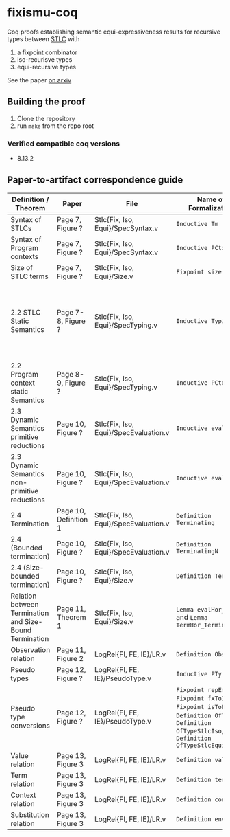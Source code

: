 # fixismu-coq
Coq proofs establishing semantic equi-expressiveness results for recursive types between [STLC] with
1. a fixpoint combinator
2. iso-recurisve types
3. equi-recursive types

See the paper [on arxiv][arxiv]

[arxiv]: https://arxiv.org/abs/2010.10859
[STLC]: https://en.wikipedia.org/wiki/Simply_typed_lambda_calculus

## Building the proof

1. Clone the repository
2. run `make` from the repo root

### Verified compatible coq versions
- 8.13.2

## Paper-to-artifact correspondence guide

| Definition / Theorem | Paper | File | Name of Formalization | Notation |
|---|---|---|---|---|
| Syntax of STLCs | Page 7, Figure ? | Stlc{Fix, Iso, Equi}/SpecSyntax.v | `Inductive Tm` |  |
| Syntax of Program contexts | Page 7, Figure ? | Stlc{Fix, Iso, Equi}/SpecSyntax.v | `Inductive PCtx` |  |
| Size of STLC terms | Page 7, Figure ? | Stlc{Fix, Iso, Equi}/Size.v | `Fixpoint size` |  |
| 2.2 STLC Static Semantics | Page 7-8, Figure ? | Stlc{Fix, Iso, Equi}/SpecTyping.v | `Inductive Typing` | `⟪  Γ `?`⊢ t : T  ⟫` where ? is either the empty string, i, or e for STLC `Fix`, `Iso`, or `Equi` respectively |
| 2.2 Program context static Semantics | Page 8-9, Figure ? | Stlc{Fix, Iso, Equi}/SpecTyping.v | `Inductive PCtxTyping` | `⟪ `?`⊢ C : Γ₀ , τ₀ → Γ , τ ⟫`, with ? as above
| 2.3 Dynamic Semantics primitive reductions | Page 10, Figure ? | Stlc{Fix, Iso, Equi}/SpecEvaluation.v | `Inductive eval₀` | `t₁ -->₀ t₂` |
| 2.3 Dynamic Semantics non-primitive reductions | Page 10, Figure ? | Stlc{Fix, Iso, Equi}/SpecEvaluation.v | `Inductive eval` | `t₁ --> t₂` |
| 2.4 Termination | Page 10, Definition 1 | Stlc{Fix, Iso, Equi}/SpecEvaluation.v | `Definition Terminating` | `t ⇓` |
| 2.4 (Bounded termination) | Page 10, Figure ? | Stlc{Fix, Iso, Equi}/SpecEvaluation.v | `Definition TerminatingN` | `t ⇓_ n` |
| 2.4 (Size-bounded termination) | Page 10, Figure ? | Stlc{Fix, Iso, Equi}/Size.v  | `Definition TermHor` |  |
| Relation between Termination and Size-Bound Termination | Page 11, Theorem 1 | Stlc{Fix, Iso, Equi}/Size.v | `Lemma evalHor_evaln` and `Lemma TermHor_TerminatingN` | |
| Observation relation | Page 11, Figure 2 | LogRel{FI, FE, IE}/LR.v | `Definition Obs` |   |
| Pseudo types | Page 12, Figure ? | LogRel{FI, FE, IE}/PseudoType.v | `Inductive PTy`
| Pseudo type conversions | Page 12, Figure ? | LogRel{FI, FE, IE}/PseudoType.v | `Fixpoint repEmul`, `Fixpoint fxToIs`, `Fixpoint isToEq`, `Definition OfType`, `Definition OfTypeStlcIso`, `Definition OfTypeStlcEqui` |
| Value relation | Page 13, Figure 3 | LogRel{FI, FE, IE}/LR.v | `Definition valrel` | 
| Term relation | Page 13, Figure 3 | LogRel{FI, FE, IE}/LR.v | `Definition termrel` | 
| Context relation | Page 13, Figure 3 | LogRel{FI, FE, IE}/LR.v | `Definition contrel` | 
| Substitution relation | Page 13, Figure 3 | LogRel{FI, FE, IE}/LR.v | `Definition envrel` |

